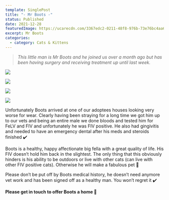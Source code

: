```yaml
---
template: SinglePost
title: "- Mr Boots -"
status: Published
date: 2021-12-28
featuredImage: https://ucarecdn.com/3367edc2-0211-48f8-976b-73e76bc4aa63/-/crop/1850x1016/198,142/-/preview/
excerpt: Mr Boots
categories:
  - category: Cats & Kittens
---
```

> *This little man is Mr Boots and he joined us over a month ago but has been having surgery and receiving treatment up until last week.* 

![](https://ucarecdn.com/95b9341e-31cb-4a04-a44f-4dc1f60c1d1f/)

![](https://ucarecdn.com/aaa4f954-384f-42eb-88a5-171111971f72/)

![](https://ucarecdn.com/d94cf74c-c123-409d-86d8-54d4ca2bc769/)

![](https://ucarecdn.com/3156b67e-b890-4ad0-a17a-696ebcdc18cf/)


Unfortunately Boots arrived at one of our adoptees houses looking very worse for wear. Clearly having been straying for a long time we got him up to our vets and being an entire male we done bloods and tested him for FeLV and FIV and unfortunately he was FIV positive. He also had gingivitis and needed to have an emergency dental after his meds and steroids finished ✔️


Boots is a healthy, happy affectionate big fella with a great quality of life. His FIV doesn’t hold him back in the slightest. The only thing that this obviously hinders is his ability to be outdoors or live with other cats (can live with other FIV positive cats). Otherwise he will make a fabulous pet 🥰


Please don’t be put off by Boots medical history, he doesn’t need anymore vet work and has been signed off as a healthy man. You won’t regret it ✔️


**Please get in touch to offer Boots a home 🏡**